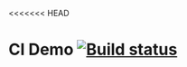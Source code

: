 <<<<<<< HEAD
# CI Demo [![Build status](https://ci.appveyor.com/api/projects/status/xo4h2gkpb5o808b0?svg=true)](https://ci.appveyor.com/project/PetrIvChe/cisettings)



